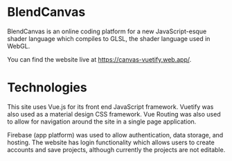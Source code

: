 # BlendCanvas

BlendCanvas is an online coding platform for a new JavaScript-esque shader language which compiles to GLSL, the shader language used in WebGL.

You can find the website live at https://canvas-vuetify.web.app/. 

# Technologies

This site uses Vue.js for its front end JavaScript framework. Vuetify was also used as a material design CSS framework. Vue Routing was also used to allow for navigation around the site in a single page application.

Firebase (app platform) was used to allow authentication, data storage, and hosting. The website has login functionality which allows users to create accounts and save projects, although currently the projects are not editable.
